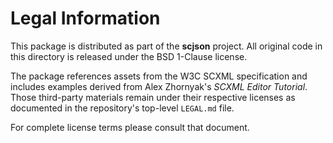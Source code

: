 # Legal Information

This package is distributed as part of the **scjson** project.
All original code in this directory is released under the BSD&nbsp;1-Clause license.

The package references assets from the W3C SCXML specification and includes
examples derived from Alex Zhornyak's *SCXML Editor Tutorial*.
Those third-party materials remain under their respective licenses as documented
in the repository's top-level `LEGAL.md` file.

For complete license terms please consult that document.


